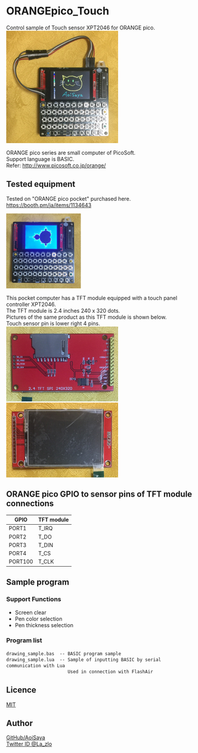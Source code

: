 # ORANGEpico_Touch

Control sample of Touch sensor XPT2046 for ORANGE pico.  
<img src="img/drawing_sample.jpg" width="300">  

ORANGE pico series are small computer of PicoSoft.  
Support language is BASIC.  
Refer: http://www.picosoft.co.jp/orange/  


## Tested equipment

Tested on "ORANGE pico pocket" purchased here.  
https://booth.pm/ja/items/1134643  

<img src="img/ORANGE_pico_pocket.JPG" width="200">  

This pocket computer has a TFT module equipped with a touch panel controller XPT2046.  
The TFT module is 2.4 inches 240 x 320 dots.  
Pictures of the same product as this TFT module is shown below.  
Touch sensor pin is lower right 4 pins.  
<img src="img/TFT24_01.jpg" width="300"><img src="img/TFT24_02.jpg" width="300">  


## ORANGE pico GPIO to sensor pins of TFT module connections

GPIO    | TFT module
---     | ---
PORT1   | T_IRQ
PORT2   | T_DO
PORT3   | T_DIN
PORT4   | T_CS
PORT100 | T_CLK


## Sample program

### Support Functions

- Screen clear
- Pen color selection
- Pen thickness selection

### Program list

    drawing_sample.bas  -- BASIC program sample  
    drawing_sample.lua  -- Sample of inputting BASIC by serial communication with Lua  
                           Used in connection with FlashAir  


## Licence

[MIT](https://github.com/AoiSaya/ORANGEpico_Touch/blob/master/LICENSE)


## Author

[GitHub/AoiSaya](https://github.com/AoiSaya)  
[Twitter ID @La_zlo](https://twitter.com/La_zlo)
